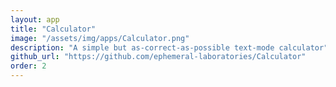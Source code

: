 ```yaml
---
layout: app
title: "Calculator"
image: "/assets/img/apps/Calculator.png"
description: "A simple but as-correct-as-possible text-mode calculator"
github_url: "https://github.com/ephemeral-laboratories/Calculator"
order: 2
---
```

